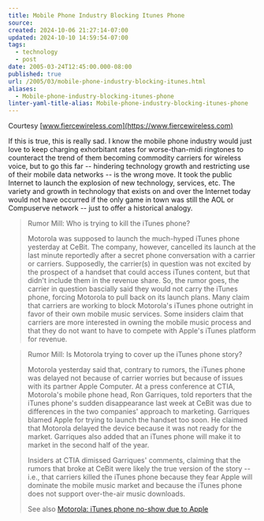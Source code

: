 ```yaml
---
title: Mobile Phone Industry Blocking Itunes Phone
source: 
created: 2024-10-06 21:27:14-07:00
updated: 2024-10-10 14:59:54-07:00
tags:
  - technology
  - post
date: 2005-03-24T12:45:00.000-08:00
published: true
url: /2005/03/mobile-phone-industry-blocking-itunes.html
aliases:
  - Mobile-phone-industry-blocking-itunes-phone
linter-yaml-title-alias: Mobile-phone-industry-blocking-itunes-phone
---
```



Courtesy [www.fiercewireless.com](https://www.fiercewireless.com)  
  
If this is true, this is really sad. I know the mobile phone industry would just love to keep charging exhorbitant rates for worse-than-midi ringtones to counteract the trend of them becoming commodity carriers for wireless voice, but to go this far -- hindering technology growth and restricting use of their mobile data networks -- is the wrong move. It took the public Internet to launch the explosion of new technology, services, etc. The variety and growth in technology that exists on and over the Internet today would not have occurred if the only game in town was still the AOL or Compuserve network -- just to offer a historical analogy.  
  

>   
> Rumor Mill: Who is trying to kill the iTunes phone?  
>   
> Motorola was supposed to launch the much-hyped iTunes phone yesterday at CeBit. The company, however, cancelled its launch at the last minute reportedly after a secret phone conversation with a carrier or carriers. Supposedly, the carrier(s) in question was not excited by the prospect of a handset that could access iTunes content, but that didn't include them in the revenue share. So, the rumor goes, the carrier in question bascially said they would not carry the iTunes phone, forcing Motorola to pull back on its launch plans. Many claim that carriers are working to block Motorola's iTunes phone outright in favor of their own mobile music services. Some insiders claim that carriers are more interested in owning the mobile music process and that they do not want to have to compete with Apple's iTunes platform for revenue.  

  
  

>   
> Rumor Mill: Is Motorola trying to cover up the iTunes phone story?  
>   
> Motorola yesterday said that, contrary to rumors, the iTunes phone was delayed not because of carrier worries but because of issues with its partner Apple Computer. At a press conference at CTIA, Motorola's mobile phone head, Ron Garriques, told reporters that the iTunes phone's sudden disappearance last week at CeBit was due to differences in the two companies' approach to marketing. Garriques blamed Apple for trying to launch the handset too soon. He claimed that Motorola delayed the device because it was not ready for the market. Garriques also added that an iTunes phone will make it to market in the second half of the year.  
>   
> Insiders at CTIA dimissed Garriques' comments, claiming that the rumors that broke at CeBit were likely the true version of the story -- i.e., that carriers killed the iTunes phone because they fear Apple will dominate the mobile music market and because the iTunes phone does not support over-the-air music downloads.  
>   
> See also [Motorola: iTunes phone no-show due to Apple](https://www.theregister.co.uk/2005/03/16/apple_moto_itunes_phone/)